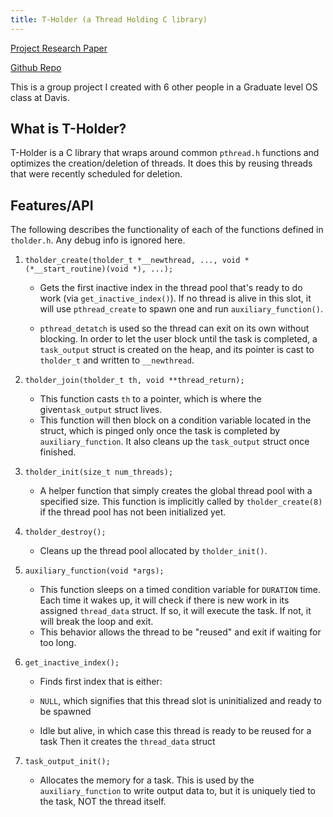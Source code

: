 ```yaml
---
title: T-Holder (a Thread Holding C library)
---
```


[Project Research Paper](https://drive.google.com/file/d/1gw1h8_Luz7IO7mb8fbgMe0Q_ZhzFM0Hs/view?usp=sharing)

[Github Repo](https://github.com/MangoShip/ECS251Project)

This is a group project I created with 6 other people in a Graduate level OS
class at Davis.

## What is T-Holder?

T-Holder is a C library that wraps around common `pthread.h` functions and
optimizes the creation/deletion of threads. It does this by reusing threads that
were recently scheduled for deletion.

## Features/API

The following describes the functionality of each of the functions defined in
`tholder.h`. Any debug info is ignored here.

1. `tholder_create(tholder_t *__newthread, ..., void *(*__start_routine)(void *), ...);`

   - Gets the first inactive index in the thread pool that's ready to do work
     (via `get_inactive_index()`). If no thread is alive in this slot, it will
     use `pthread_create` to spawn one and run `auxiliary_function()`.

   - `pthread_detatch` is used so the thread can exit on its own without
     blocking. In order to let the user block until the task is completed, a
     `task_output` struct is created on the heap, and its pointer is cast to
     `tholder_t` and written to `__newthread`.

2. `tholder_join(tholder_t th, void **thread_return);`
   - This function casts `th` to a pointer, which is where the
     given`task_output` struct lives.
   - This function will then block on a condition variable located in the
     struct, which is pinged only once the task is completed by
     `auxiliary_function`. It also cleans up the `task_output` struct once
     finished.

3. `tholder_init(size_t num_threads);`
   - A helper function that simply creates the global thread pool with a
     specified size. This function is implicitly called by `tholder_create(8)`
     if the thread pool has not been initialized yet.

4. `tholder_destroy();`
   - Cleans up the thread pool allocated by `tholder_init()`.

5. `auxiliary_function(void *args);`
   - This function sleeps on a timed condition variable for `DURATION` time.
     Each time it wakes up, it will check if there is new work in its assigned
     `thread_data` struct. If so, it will execute the task. If not, it will
     break the loop and exit.
   - This behavior allows the thread to be "reused" and exit if waiting for too
     long.

6. `get_inactive_index();`
   - Finds first index that is either:

   - `NULL`, which signifies that this thread slot is uninitialized and ready to
     be spawned
   - Idle but alive, in which case this thread is ready to be reused for a task
     Then it creates the `thread_data` struct

7. `task_output_init();`
   - Allocates the memory for a task. This is used by the `auxiliary_function`
     to write output data to, but it is uniquely tied to the task, NOT the
     thread itself.
